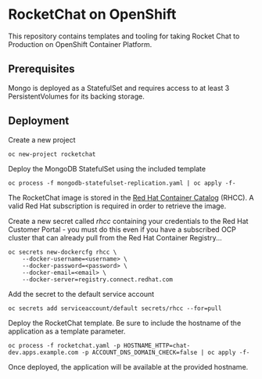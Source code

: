 # RocketChat on OpenShift

This repository contains templates and tooling for taking Rocket Chat to Production on OpenShift Container Platform.

## Prerequisites

Mongo is deployed as a StatefulSet and requires access to at least 3 PersistentVolumes for its backing storage.

##  Deployment

Create a new project

```
oc new-project rocketchat
```

Deploy the MongoDB StatefulSet using the included template

```
oc process -f mongodb-statefulset-replication.yaml | oc apply -f-
```

The RocketChat image is stored in the [Red Hat Container Catalog](https://registry.access.redhat.com) (RHCC). A valid Red Hat subscription is required in order to retrieve the image.

Create a new secret called _rhcc_ containing your credentials to the Red Hat Customer Portal - you must do this even if you have a subscribed OCP cluster that can already pull from the Red Hat Container Registry...

```
oc secrets new-dockercfg rhcc \
    --docker-username=<username> \
    --docker-password=<password> \
    --docker-email=<email> \
    --docker-server=registry.connect.redhat.com
```

Add the secret to the default service account

```
oc secrets add serviceaccount/default secrets/rhcc --for=pull
```

Deploy the RocketChat template. Be sure to include the hostname of the application as a template parameter. 

```
oc process -f rocketchat.yaml -p HOSTNAME_HTTP=chat-dev.apps.example.com -p ACCOUNT_DNS_DOMAIN_CHECK=false | oc apply -f-
```

Once deployed, the application will be available at the provided hostname.

